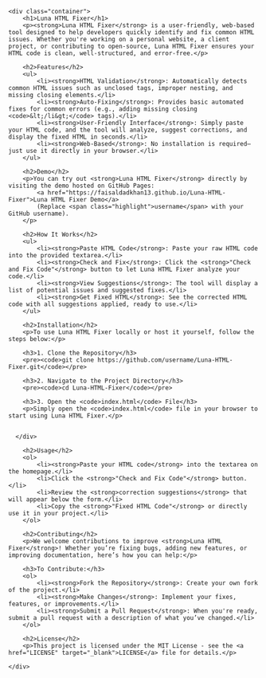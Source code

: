 <html>
<body>

    <div class="container">
        <h1>Luna HTML Fixer</h1>
        <p><strong>Luna HTML Fixer</strong> is a user-friendly, web-based tool designed to help developers quickly identify and fix common HTML issues. Whether you're working on a personal website, a client project, or contributing to open-source, Luna HTML Fixer ensures your HTML code is clean, well-structured, and error-free.</p>

        <h2>Features</h2>
        <ul>
            <li><strong>HTML Validation</strong>: Automatically detects common HTML issues such as unclosed tags, improper nesting, and missing closing elements.</li>
            <li><strong>Auto-Fixing</strong>: Provides basic automated fixes for common errors (e.g., adding missing closing <code>&lt;/li&gt;</code> tags).</li>
            <li><strong>User-Friendly Interface</strong>: Simply paste your HTML code, and the tool will analyze, suggest corrections, and display the fixed HTML in seconds.</li>
            <li><strong>Web-Based</strong>: No installation is required—just use it directly in your browser.</li>
        </ul>

        <h2>Demo</h2>
        <p>You can try out <strong>Luna HTML Fixer</strong> directly by visiting the demo hosted on GitHub Pages:  
            <a href="https://faisaldadkhan13.github.io/Luna-HTML-Fixer">Luna HTML Fixer Demo</a>  
            (Replace <span class="highlight">username</span> with your GitHub username).
        </p>

        <h2>How It Works</h2>
        <ul>
            <li><strong>Paste HTML Code</strong>: Paste your raw HTML code into the provided textarea.</li>
            <li><strong>Check and Fix</strong>: Click the <strong>"Check and Fix Code"</strong> button to let Luna HTML Fixer analyze your code.</li>
            <li><strong>View Suggestions</strong>: The tool will display a list of potential issues and suggested fixes.</li>
            <li><strong>Get Fixed HTML</strong>: See the corrected HTML code with all suggestions applied, ready to use.</li>
        </ul>

        <h2>Installation</h2>
        <p>To use Luna HTML Fixer locally or host it yourself, follow the steps below:</p>

        <h3>1. Clone the Repository</h3>
        <pre><code>git clone https://github.com/username/Luna-HTML-Fixer.git</code></pre>

        <h3>2. Navigate to the Project Directory</h3>
        <pre><code>cd Luna-HTML-Fixer</code></pre>

        <h3>3. Open the <code>index.html</code> File</h3>
        <p>Simply open the <code>index.html</code> file in your browser to start using Luna HTML Fixer.</p>

      
      </div>

        <h2>Usage</h2>
        <ol>
            <li><strong>Paste your HTML code</strong> into the textarea on the homepage.</li>
            <li>Click the <strong>"Check and Fix Code"</strong> button.</li>
            <li>Review the <strong>correction suggestions</strong> that will appear below the form.</li>
            <li>Copy the <strong>"Fixed HTML Code"</strong> or directly use it in your project.</li>
        </ol>

        <h2>Contributing</h2>
        <p>We welcome contributions to improve <strong>Luna HTML Fixer</strong>! Whether you’re fixing bugs, adding new features, or improving documentation, here’s how you can help:</p>

        <h3>To Contribute:</h3>
        <ol>
            <li><strong>Fork the Repository</strong>: Create your own fork of the project.</li>
            <li><strong>Make Changes</strong>: Implement your fixes, features, or improvements.</li>
            <li><strong>Submit a Pull Request</strong>: When you're ready, submit a pull request with a description of what you’ve changed.</li>
        </ol>

        <h2>License</h2>
        <p>This project is licensed under the MIT License - see the <a href="LICENSE" target="_blank">LICENSE</a> file for details.</p>

    </div>

</body>

</html>
